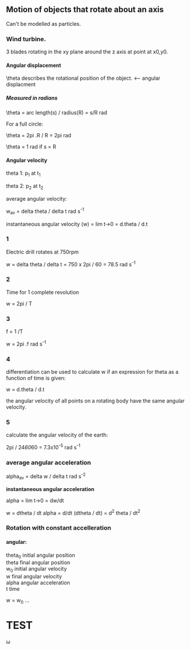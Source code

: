 ## Motion of objects that rotate about an axis
Can't be modelled as particles.

### Wind turbine.
3 blades rotating in the xy plane around the z axis at point at x0,y0.


#### Angular displacement
\theta describes the rotational position of the object.  <-- angular displacment

##### Measured in radians
\theta = arc length(s)  /  radius(R)  =  s/R rad

For a full circle:

\theta = 2pi .R  /  R = 2pi rad

\theta = 1 rad if s = R

#### Angular velocity
theta 1: p<sub>1</sub>  at t<sub>1</sub>

theta 2: p<sub>2</sub>  at t<sub>2</sub>

average angular velocity:

w<sub>av</sub>  =  delta theta  /  delta t    rad s<sup>-1</sup>

instantaneous angular velocity (w)  =  lim t->0 = d.theta / d.t

### 1
Electric drill rotates at 750rpm

w = delta theta / delta t   =   750 x 2pi  /  60   =  78.5 rad s<sup>-1</sup>

### 2
Time for 1 complete revolution

w = 2pi / T

### 3
f = 1 /T

w = 2pi .f rad s<sup>-1</sup>

### 4
differentiation can be used to calculate w if an expression for theta as a
function of time is given:

w = d.theta / d.t

the angular velocity of all points on a rotating body have the same angular
velocity.

### 5
calculate the angular velocity of the earth:

2pi / 24*60*60  =  7.3x10<sup>-5</sup> rad s<sup>-1</sup>

### average angular acceleration
alpha<sub>av</sub> = delta w  /  delta t  rad s<sup>-2</sup>

**instantaneous angular acceleration**

alpha = lim t->0  = dw/dt

w = dtheta / dt     alpha = d/dt (dtheta / dt)   =   d<sup>2</sup> theta /
dt<sup>2</sup>

### Rotation with constant accelleration 
#### angular:
theta<sub>0</sub>   initial angular position  
theta   final angular position  
w<sub>0</sub>    initial angular velocity  
w   final angular velocity  
alpha   angular acceleration  
t    time  

w = w<sub>0</sub>  ...








# TEST

&omega;
